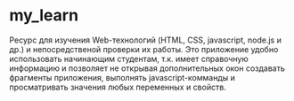 # my_learn
Ресурс для изучения Web-технологий (HTML, CSS, javascript, node.js и др.) и непосредственой проверки их работы.
Это приложение удобно использовать начинающим студентам, т.к. имеет справочную информацию и позволяет не открывая дополнительных окон создавать фрагменты приложения, выполнять javascript-комманды и просматривать значения любых переменных и свойств.
